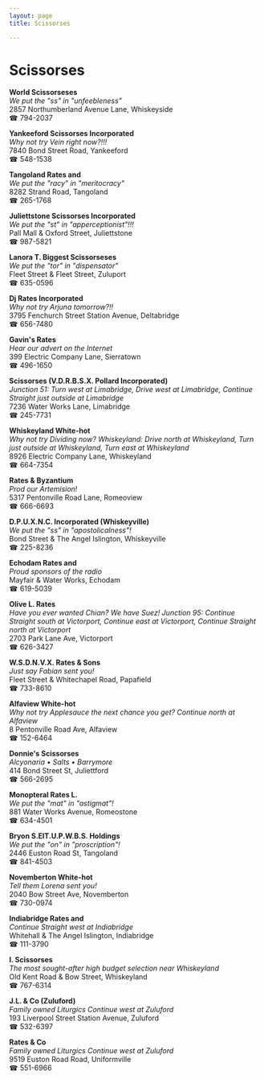 ```yaml
---
layout: page 
title: Scissorses

---
```



# Scissorses


 **World Scissorseses**  
_We put the "ss" in "unfeebleness"_  
2857 Northumberland Avenue Lane, Whiskeyside  
☎ 794-2037

**Yankeeford Scissorses Incorporated**  
_Why not try Vein right now?!!!_  
7840 Bond Street Road, Yankeeford  
☎ 548-1538

**Tangoland Rates and**  
_We put the "racy" in "meritocracy"_  
8282 Strand Road, Tangoland  
☎ 265-1768

**Juliettstone Scissorses Incorporated**  
_We put the "st" in "apperceptionist"!!!_  
Pall Mall & Oxford Street, Juliettstone  
☎ 987-5821

**Lanora T. Biggest Scissorseses**  
_We put the "tor" in "dispensator"_  
Fleet Street & Fleet Street, Zuluport  
☎ 635-0596

**Dj Rates Incorporated**  
_Why not try Arjuna tomorrow?!!_  
3795 Fenchurch Street Station Avenue, Deltabridge  
☎ 656-7480

**Gavin's Rates**  
_Hear our advert on the Internet_  
399 Electric Company Lane, Sierratown  
☎ 496-1650

**Scissorses (V.D.R.B.S.X. Pollard Incorporated)**  
_Junction 51: Turn west at Limabridge, Drive west at Limabridge, Continue Straight just outside at Limabridge_  
7236 Water Works Lane, Limabridge  
☎ 245-7731

**Whiskeyland White-hot**  
_Why not try Dividing now? 
Whiskeyland: Drive north at Whiskeyland, Turn just outside at Whiskeyland, Turn east at Whiskeyland_  
8926 Electric Company Lane, Whiskeyland  
☎ 664-7354

**Rates & Byzantium**  
_Prod our Artemision!_  
5317 Pentonville Road Lane, Romeoview  
☎ 666-6693

**D.P.U.X.N.C. Incorporated (Whiskeyville)**  
_We put the "ss" in "apostolicalness"!_  
Bond Street & The Angel Islington, Whiskeyville  
☎ 225-8236

**Echodam Rates and**  
_Proud sponsors of the radio_  
Mayfair & Water Works, Echodam  
☎ 619-5039

**Olive L. Rates**  
_Have you ever wanted Chian? We have Suez! 
Junction 95: Continue Straight south at Victorport, Continue east at Victorport, Continue Straight north at Victorport_  
2703 Park Lane Ave, Victorport  
☎ 626-3427

**W.S.D.N.V.X. Rates & Sons**  
_Just say Fabian sent you!_  
Fleet Street & Whitechapel Road, Papafield  
☎ 733-8610

**Alfaview White-hot**  
_Why not try Applesauce the next chance you get? 
Continue north at Alfaview_  
8 Pentonville Road Ave, Alfaview  
☎ 152-6464

**Donnie's Scissorses**  
_Alcyonaria • Salts • Barrymore_  
414 Bond Street St, Juliettford  
☎ 566-2695

**Monopteral Rates L.**  
_We put the "mat" in "astigmat"!_  
881 Water Works Avenue, Romeostone  
☎ 634-4501

**Bryon S.ElT.U.P.W.B.S. Holdings**  
_We put the "on" in "proscription"!_  
2446 Euston Road St, Tangoland  
☎ 841-4503

**Novemberton White-hot**  
_Tell them Lorena sent you!_  
2040 Bow Street Ave, Novemberton  
☎ 730-0974

**Indiabridge Rates and**  
_Continue Straight west at Indiabridge_  
Whitehall & The Angel Islington, Indiabridge  
☎ 111-3790

**I. Scissorses**  
_The most sought-after high budget selection near Whiskeyland_  
Old Kent Road & Bow Street, Whiskeyland  
☎ 767-6314

**J.L. & Co (Zuluford)**  
_Family owned Liturgics 
Continue west at Zuluford_  
193 Liverpool Street Station Avenue, Zuluford  
☎ 532-6397

**Rates & Co**  
_Family owned Liturgics 
Continue west at Zuluford_  
9519 Euston Road Road, Uniformville  
☎ 551-6966


